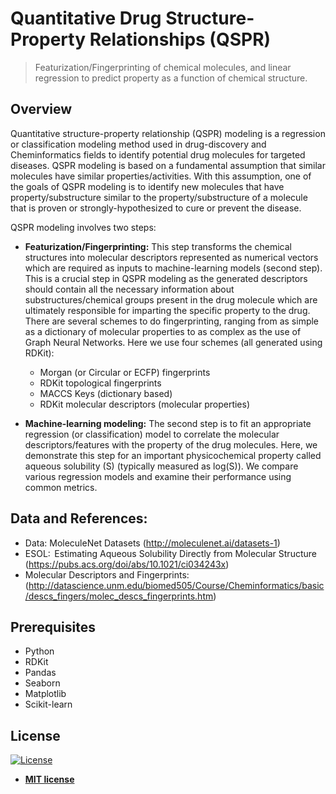 # Quantitative Drug Structure-Property Relationships (QSPR)
> Featurization/Fingerprinting of chemical molecules, and linear regression to predict property as a function of chemical structure. 

## Overview
Quantitative structure-property relationship (QSPR) modeling is a regression or classification modeling method used in drug-discovery and Cheminformatics fields to identify potential drug molecules for targeted diseases. QSPR modeling is based on a fundamental assumption that similar molecules have similar properties/activities. With this assumption, one of the goals of QSPR modeling is to identify new molecules that have property/substructure similar to the property/substructure of a molecule that is proven or strongly-hypothesized to cure or prevent the disease.

QSPR modeling involves two steps:
- **Featurization/Fingerprinting:** This step transforms the chemical structures into molecular descriptors represented as numerical vectors which are required as inputs to machine-learning models (second step). This is a crucial step in QSPR modeling as the generated descriptors should contain all the necessary information about substructures/chemical groups present in the drug molecule which are ultimately responsible for imparting the specific property to the drug. There are several schemes to do fingerprinting, ranging from as simple as a dictionary of molecular properties to as complex as the use of Graph Neural Networks. Here we use four schemes (all generated using RDKit): 
	- Morgan (or Circular or ECFP) fingerprints    
	- RDKit topological fingerprints
	- MACCS Keys (dictionary based)
	- RDKit molecular descriptors (molecular properties)

- **Machine-learning modeling:** The second step is to fit an appropriate regression (or classification) model to correlate the molecular descriptors/features with the property of the drug molecules. Here, we demonstrate this step for an important physicochemical property called aqueous solubility (S) (typically measured as log(S)). We compare various regression models and examine their performance using common metrics. 

## Data and References:
- Data: MoleculeNet Datasets (http://moleculenet.ai/datasets-1)
- ESOL:  Estimating Aqueous Solubility Directly from Molecular Structure (https://pubs.acs.org/doi/abs/10.1021/ci034243x) 
- Molecular Descriptors and Fingerprints: (http://datascience.unm.edu/biomed505/Course/Cheminformatics/basic/descs_fingers/molec_descs_fingerprints.htm)
 

## Prerequisites
- Python
- RDKit
- Pandas
- Seaborn
- Matplotlib
- Scikit-learn

## License
[![License](http://img.shields.io/:license-mit-blue.svg?style=flat-square)](http://badges.mit-license.org)
- **[MIT license](http://opensource.org/licenses/mit-license.php)**

